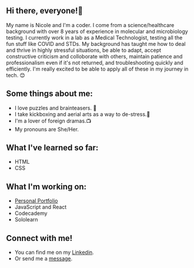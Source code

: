 ## Hi there, everyone!👋

My name is Nicole and I'm a coder. I come from a science/healthcare background with over 8 years of experience in molecular and microbiology testing. I currently work in a lab as a Medical Technologist, testing all the fun stuff like COVID and STDs. My background has taught me how to deal and thrive in highly stressful situations, be able to adapt, accept constructive criticism and colloborate with others, maintain patience and professionalism even if it's not returned, and troubleshooting quickly and efficiently. I'm really excited to be able to apply all of these in my journey in tech. 😊

## Some things about me: 
- I love puzzles and brainteasers. 🧩
- I take kickboxing and aerial arts as a way to de-stress.🥊
- I'm a lover of foreign dramas.📺
- My pronouns are She/Her.

## What I've learned so far:
- HTML
- CSS

## What I'm working on:
 - [Personal Portfolio](https://npcodes1.github.io/)
 - JavaScript and React
 - Codecademy
 - Sololearn

## Connect with me!
 - You can find me on my [Linkedin](https://www.linkedin.com/in/nicole-payne-60615343/).
 - Or send me a [message](mailto:nicole1rock@gmail.com).

<!--
**Npcodes1/Npcodes1** is a ✨ _special_ ✨ repository because its `README.md` (this file) appears on your GitHub profile.

-->
